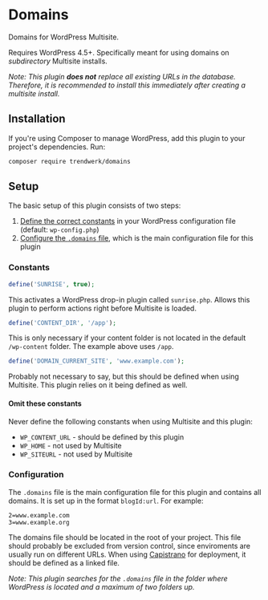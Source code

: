 # Domains
Domains for WordPress Multisite. 

Requires WordPress 4.5+. Specifically meant for using domains on *subdirectory* Multisite installs.

_Note: This plugin **does not** replace all existing URLs in the database. Therefore, it is recommended to install this immediately after creating a multisite install._

## Installation
If you're using Composer to manage WordPress, add this plugin to your project's dependencies. Run:
```sh
composer require trendwerk/domains
```

## Setup
The basic setup of this plugin consists of two steps:

1. [Define the correct constants](#constants) in your WordPress configuration file (default: `wp-config.php`)
2. [Configure the `.domains` file](#configuration), which is the main configuration file for this plugin

### Constants

```php
define('SUNRISE', true);
```

This activates a WordPress drop-in plugin called `sunrise.php`. Allows this plugin to perform actions right before Multisite is loaded.

```php
define('CONTENT_DIR', '/app');
```

This is only necessary if your content folder is not located in the default `/wp-content` folder. The example above uses `/app`.

```php
define('DOMAIN_CURRENT_SITE', 'www.example.com');
```

Probably not necessary to say, but this should be defined when using Multisite. This plugin relies on it being defined as well.

#### Omit these constants

Never define the following constants when using Multisite and this plugin:

- `WP_CONTENT_URL` - should be defined by this plugin
- `WP_HOME` - not used by Multisite
- `WP_SITEURL` - not used by Multisite

### Configuration

The `.domains` file is the main configuration file for this plugin and contains all domains. It is set up in the format `blogId:url`. For example:

```
2=www.example.com
3=www.example.org
```

The domains file should be located in the root of your project. This file should probably be excluded from version control, since enviroments are usually run on different URLs. When using [Capistrano](http://capistranorb.com/) for deployment, it should be defined as a linked file.

_Note: This plugin searches for the `.domains` file in the folder where WordPress is located and a maximum of two folders up._
